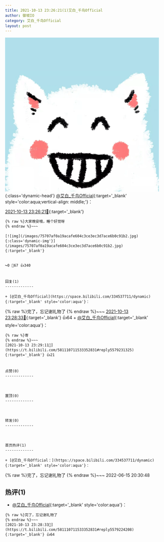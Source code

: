```yaml
---
title: 2021-10-13 23:26:21(1)艾白_千鸟Official
author: 御坂IO
category: 艾白_千鸟Official
layout: post
---
```


![img](/images/9ae8b9445fd0665cc014d9080156a45271be73c6.jpg){:class='dynamic-head'}
[@艾白_千鸟Official](https://space.bilibili.com/334537711/dynamic){:target='_blank' style='color:aqua;vertical-align: middle;'}：

[2021-10-13 23:26:21🔗](https://t.bilibili.com/581110711533352831){:target='_blank'}

~~~
{% raw %}大家晚安哦，睡个好觉呀
{% endraw %}~~~

[![img](/images/75707af0a19acafe604c3ce3ec3d7ace6b0c91b2.jpg){:class='dynamic-img'}](/images/75707af0a19acafe604c3ce3ec3d7ace6b0c91b2.jpg){:target='_blank'}


↪️0 💬67 👍340


回复(1)
-------------

+ [@艾白_千鸟Official](https://space.bilibili.com/334537711/dynamic){:target='_blank' style='color:aqua'}：
~~~
{% raw %}完了，忘记谢礼物了
{% endraw %}~~~
[2021-10-13 23:28:33🔗](https://t.bilibili.com/581110711533352831#reply5579224208){:target='_blank'} 👍64
    + [@艾白_千鸟Official](https://space.bilibili.com/334537711/dynamic){:target='_blank' style='color:aqua'}：
~~~
{% raw %}寄
{% endraw %}~~~
[2021-10-13 23:29:11🔗](https://t.bilibili.com/581110711533352831#reply5579231325){:target='_blank'} 👍21


点赞(0)
-------------



置顶(0)
-------------



转发(0)
-------------



首页热评(1)
-------------

+ [@艾白_千鸟Official：](https://space.bilibili.com/334537711/dynamic){:target='_blank' style='color:aqua'}：
~~~
{% raw %}完了，忘记谢礼物了
{% endraw %}~~~
2022-06-15 20:30:48


热评(1)
-------------

+ [@艾白_千鸟Official](https://space.bilibili.com/334537711/dynamic){:target='_blank' style='color:aqua'}：
~~~
{% raw %}完了，忘记谢礼物了
{% endraw %}~~~
[2021-10-13 23:28:33🔗](https://t.bilibili.com/581110711533352831#reply5579224208){:target='_blank'} 👍64


